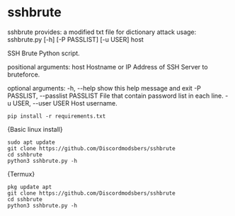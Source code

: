 # sshbrute

sshbrute provides: a modified txt file for dictionary attack
usage: sshbrute.py [-h] [-P PASSLIST] [-u USER] host

SSH Brute Python script.

positional arguments:
  host                  Hostname or IP Address of SSH Server to bruteforce.

optional arguments:
  -h, --help            show this help message and exit
  -P PASSLIST, --passlist PASSLIST
                        File that contain password list in each line.
  -u USER, --user USER  Host username.
```
pip install -r requirements.txt
```
{Basic linux install}
```
sudo apt update
git clone https://github.com/Discordmodsbers/sshbrute
cd sshbrute
python3 sshbrute.py -h
```
{Termux}
```
pkg update apt
git clone https://github.com/Discordmodsbers/sshbrute
cd sshbrute
python3 sshbrute.py -h
```
